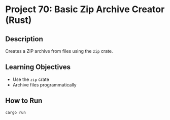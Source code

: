 # Project 70: Basic Zip Archive Creator (Rust)

## Description
Creates a ZIP archive from files using the `zip` crate.

## Learning Objectives
- Use the `zip` crate
- Archive files programmatically

## How to Run
```
cargo run
```
